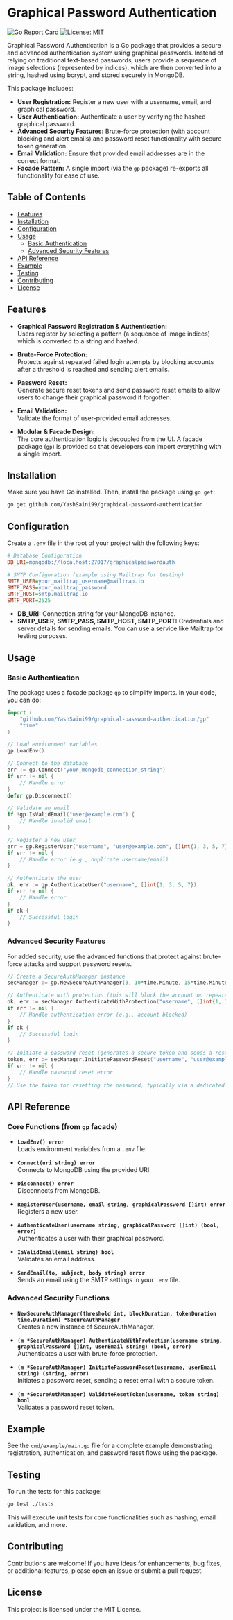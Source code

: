 

# Graphical Password Authentication

[![Go Report Card](https://goreportcard.com/badge/github.com/YashSaini99/graphical-password-authentication)](https://goreportcard.com/report/github.com/YashSaini99/graphical-password-authentication)
[![License: MIT](https://img.shields.io/badge/License-MIT-yellow.svg)](LICENSE)

Graphical Password Authentication is a Go package that provides a secure and advanced authentication system using graphical passwords. Instead of relying on traditional text-based passwords, users provide a sequence of image selections (represented by indices), which are then converted into a string, hashed using bcrypt, and stored securely in MongoDB.

This package includes:
- **User Registration:** Register a new user with a username, email, and graphical password.
- **User Authentication:** Authenticate a user by verifying the hashed graphical password.
- **Advanced Security Features:** Brute-force protection (with account blocking and alert emails) and password reset functionality with secure token generation.
- **Email Validation:** Ensure that provided email addresses are in the correct format.
- **Facade Pattern:** A single import (via the `gp` package) re-exports all functionality for ease of use.

## Table of Contents

- [Features](#features)
- [Installation](#installation)
- [Configuration](#configuration)
- [Usage](#usage)
  - [Basic Authentication](#basic-authentication)
  - [Advanced Security Features](#advanced-security-features)
- [API Reference](#api-reference)
- [Example](#example)
- [Testing](#testing)
- [Contributing](#contributing)
- [License](#license)

## Features

- **Graphical Password Registration & Authentication:**  
  Users register by selecting a pattern (a sequence of image indices) which is converted to a string and hashed.
  
- **Brute-Force Protection:**  
  Protects against repeated failed login attempts by blocking accounts after a threshold is reached and sending alert emails.

- **Password Reset:**  
  Generate secure reset tokens and send password reset emails to allow users to change their graphical password if forgotten.

- **Email Validation:**  
  Validate the format of user-provided email addresses.

- **Modular & Facade Design:**  
  The core authentication logic is decoupled from the UI. A facade package (`gp`) is provided so that developers can import everything with a single import.

## Installation

Make sure you have Go installed. Then, install the package using `go get`:

```bash
go get github.com/YashSaini99/graphical-password-authentication
```

## Configuration

Create a `.env` file in the root of your project with the following keys:

```ini
# Database Configuration
DB_URI=mongodb://localhost:27017/graphicalpasswordauth

# SMTP Configuration (example using Mailtrap for testing)
SMTP_USER=your_mailtrap_username@mailtrap.io
SMTP_PASS=your_mailtrap_password
SMTP_HOST=smtp.mailtrap.io
SMTP_PORT=2525
```

- **DB_URI:** Connection string for your MongoDB instance.
- **SMTP_USER, SMTP_PASS, SMTP_HOST, SMTP_PORT:** Credentials and server details for sending emails. You can use a service like Mailtrap for testing purposes.

## Usage

### Basic Authentication

The package uses a facade package `gp` to simplify imports. In your code, you can do:

```go
import (
    "github.com/YashSaini99/graphical-password-authentication/gp"
    "time"
)

// Load environment variables
gp.LoadEnv()

// Connect to the database
err := gp.Connect("your_mongodb_connection_string")
if err != nil {
    // Handle error
}
defer gp.Disconnect()

// Validate an email
if !gp.IsValidEmail("user@example.com") {
    // Handle invalid email
}

// Register a new user
err = gp.RegisterUser("username", "user@example.com", []int{1, 3, 5, 7})
if err != nil {
    // Handle error (e.g., duplicate username/email)
}

// Authenticate the user
ok, err := gp.AuthenticateUser("username", []int{1, 3, 5, 7})
if err != nil {
    // Handle error
}
if ok {
    // Successful login
}
```

### Advanced Security Features

For added security, use the advanced functions that protect against brute-force attacks and support password resets.

```go
// Create a SecureAuthManager instance
secManager := gp.NewSecureAuthManager(3, 10*time.Minute, 15*time.Minute)

// Authenticate with protection (this will block the account on repeated failed attempts and send alert emails)
ok, err := secManager.AuthenticateWithProtection("username", []int{1, 3, 5, 7}, "user@example.com")
if err != nil {
    // Handle authentication error (e.g., account blocked)
}
if ok {
    // Successful login
}

// Initiate a password reset (generates a secure token and sends a reset email)
token, err := secManager.InitiatePasswordReset("username", "user@example.com")
if err != nil {
    // Handle password reset error
}
// Use the token for resetting the password, typically via a dedicated reset endpoint.
```

## API Reference

### Core Functions (from `gp` facade)

- **`LoadEnv() error`**  
  Loads environment variables from a `.env` file.

- **`Connect(uri string) error`**  
  Connects to MongoDB using the provided URI.

- **`Disconnect() error`**  
  Disconnects from MongoDB.

- **`RegisterUser(username, email string, graphicalPassword []int) error`**  
  Registers a new user.

- **`AuthenticateUser(username string, graphicalPassword []int) (bool, error)`**  
  Authenticates a user with their graphical password.

- **`IsValidEmail(email string) bool`**  
  Validates an email address.

- **`SendEmail(to, subject, body string) error`**  
  Sends an email using the SMTP settings in your `.env` file.

### Advanced Security Functions

- **`NewSecureAuthManager(threshold int, blockDuration, tokenDuration time.Duration) *SecureAuthManager`**  
  Creates a new instance of SecureAuthManager.

- **`(m *SecureAuthManager) AuthenticateWithProtection(username string, graphicalPassword []int, userEmail string) (bool, error)`**  
  Authenticates a user with brute-force protection.

- **`(m *SecureAuthManager) InitiatePasswordReset(username, userEmail string) (string, error)`**  
  Initiates a password reset, sending a reset email with a secure token.

- **`(m *SecureAuthManager) ValidateResetToken(username, token string) bool`**  
  Validates a password reset token.

## Example

See the `cmd/example/main.go` file for a complete example demonstrating registration, authentication, and password reset flows using the package.

## Testing

To run the tests for this package:

```bash
go test ./tests
```

This will execute unit tests for core functionalities such as hashing, email validation, and more.

## Contributing

Contributions are welcome! If you have ideas for enhancements, bug fixes, or additional features, please open an issue or submit a pull request.

## License

This project is licensed under the MIT License.
```
